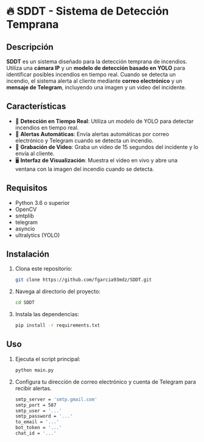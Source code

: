 # 🔥 SDDT - Sistema de Detección Temprana

## Descripción
**SDDT** es un sistema diseñado para la detección temprana de incendios. Utiliza una **cámara IP** y un **modelo de detección basado en YOLO** para identificar posibles incendios en tiempo real. Cuando se detecta un incendio, el sistema alerta al cliente mediante **correo electrónico** y un **mensaje de Telegram**, incluyendo una imagen y un video del incidente.

## Características
- 📡 **Detección en Tiempo Real**: Utiliza un modelo de YOLO para detectar incendios en tiempo real.
- 📧 **Alertas Automáticas**: Envía alertas automáticas por correo electrónico y Telegram cuando se detecta un incendio.
- 🎥 **Grabación de Video**: Graba un video de 15 segundos del incidente y lo envía al cliente.
- 🖥️ **Interfaz de Visualización**: Muestra el video en vivo y abre una ventana con la imagen del incendio cuando se detecta.

## Requisitos
- Python 3.6 o superior
- OpenCV
- smtplib
- telegram
- asyncio
- ultralytics (YOLO)

## Instalación
1. Clona este repositorio:
   ```sh
   git clone https://github.com/fgarcia93mdz/SDDT.git
2. Navega al directorio del proyecto:
   ```sh
   cd SDDT
3. Instala las dependencias:
   ```sh
   pip install -r requirements.txt     
## Uso
1. Ejecuta el script principal:
   ```sh
   python main.py
2. Configura tu dirección de correo electrónico y cuenta de Telegram para recibir alertas.
   ```sh
   smtp_server = 'smtp.gmail.com'
   smtp_port = 587
   smtp_user = '...'
   smtp_password = '...'
   to_email = '...'
   bot_token = '...'
   chat_id = '...'   
